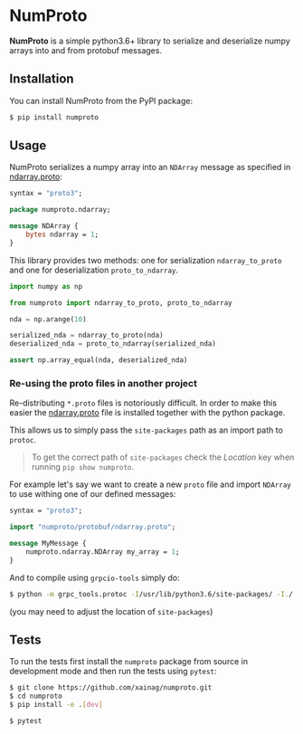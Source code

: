 # NumProto

**NumProto** is a simple python3.6+ library to serialize and deserialize numpy
arrays into and from protobuf messages.

## Installation

You can install NumProto from the PyPI package:

```bash
$ pip install numproto
```

## Usage

NumProto serializes a numpy array into an `NDArray` message as specified in
[ndarray.proto](https://github.com/xainag/numproto/blob/master/numproto/protobuf/ndarray.proto):

```proto
syntax = "proto3";

package numproto.ndarray;

message NDArray {
    bytes ndarray = 1;
}
```

This library provides two methods: one for serialization `ndarray_to_proto` and
one for deserialization `proto_to_ndarray`.

```python
import numpy as np

from numproto import ndarray_to_proto, proto_to_ndarray

nda = np.arange(10)

serialized_nda = ndarray_to_proto(nda)
deserialized_nda = proto_to_ndarray(serialized_nda)

assert np.array_equal(nda, deserialized_nda)
```

### Re-using the proto files in another project

Re-distributing `*.proto` files is notoriously difficult. In order to make this
easier the
[ndarray.proto](https://github.com/xainag/numproto/blob/master/numproto/protobuf/ndarray.proto)
file is installed together with the python package.

This allows us to simply pass the `site-packages` path as an import path to
`protoc`.

> To get the correct path of `site-packages` check the _Location_ key when
> running `pip show numproto`.

For example let's say we want to create a new `proto` file and import `NDArray`
to use withing one of our defined messages:

```proto
syntax = "proto3";

import "numproto/protobuf/ndarray.proto";

message MyMessage {
    numproto.ndarray.NDArray my_array = 1;
}
```

And to compile using `grpcio-tools` simply do:
```bash
$ python -m grpc_tools.protoc -I/usr/lib/python3.6/site-packages/ -I./ --python_out=. --grpc_python_out=. my_proto.proto
```
(you may need to adjust the location of `site-packages`)

## Tests

To run the tests first install the `numproto` package from source in development
mode and then run the tests using `pytest`:

```bash
$ git clone https://github.com/xainag/numproto.git
$ cd numproto
$ pip install -e .[dev]

$ pytest
```
